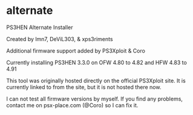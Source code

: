 # alternate
PS3HEN Alternate Installer

Created by lmn7, DeViL303, & xps3riments

Additional firmware support added by PS3Xploit & Coro

Currently installing PS3HEN 3.3.0 on OFW 4.80 to 4.82 and HFW 4.83 to 4.91

This tool was originally hosted directly on the official PS3Xploit site. It is currently linked to from the site, but it is not hosted there now.

I can not test all firmware versions by myself. If you find any problems, contact me on psx-place.com (@Coro) so I can fix it.

